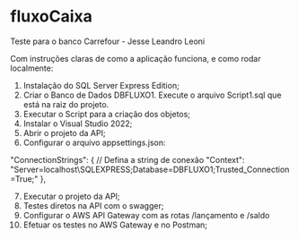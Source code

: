 # fluxoCaixa
Teste para o banco Carrefour - Jesse Leandro Leoni

Com instruções claras de como a aplicação funciona, e como rodar localmente:
1.	Instalação do SQL Server Express Edition;
2.	Criar o Banco de Dados DBFLUXO1. Execute o arquivo Script1.sql que está na raiz do projeto.
3.	Executar o Script para a criação dos objetos;
4.	Instalar o Visual Studio 2022;
5.	Abrir o projeto da API;
6.	Configurar o arquivo appsettings.json:

"ConnectionStrings": {
   // Defina a string de conexão
   "Context": "Server=localhost\\SQLEXPRESS;Database=DBFLUXO1;Trusted_Connection=True;"
 },
 
7.	Executar o projeto da API;
8.	Testes diretos na API com o swagger;
9.	Configurar o AWS API Gateway com as rotas /lançamento e /saldo
10.	Efetuar os testes no AWS Gateway e no Postman;
